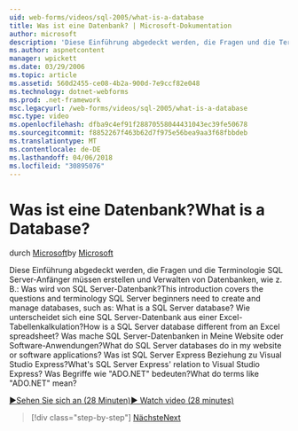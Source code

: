 ```yaml
---
uid: web-forms/videos/sql-2005/what-is-a-database
title: Was ist eine Datenbank? | Microsoft-Dokumentation
author: microsoft
description: 'Diese Einführung abgedeckt werden, die Fragen und die Terminologie SQL Server-Anfänger müssen erstellen und Verwalten von Datenbanken, wie z. B.: Was wird von SQL Server-Datenbank? Wie...'
ms.author: aspnetcontent
manager: wpickett
ms.date: 03/29/2006
ms.topic: article
ms.assetid: 560d2455-ce08-4b2a-900d-7e9ccf82e048
ms.technology: dotnet-webforms
ms.prod: .net-framework
msc.legacyurl: /web-forms/videos/sql-2005/what-is-a-database
msc.type: video
ms.openlocfilehash: dfba9c4ef91f28870558044431043ec39fe50678
ms.sourcegitcommit: f8852267f463b62d7f975e56bea9aa3f68fbbdeb
ms.translationtype: MT
ms.contentlocale: de-DE
ms.lasthandoff: 04/06/2018
ms.locfileid: "30895076"
---
```

<a name="what-is-a-database"></a><span data-ttu-id="15c10-105">Was ist eine Datenbank?</span><span class="sxs-lookup"><span data-stu-id="15c10-105">What is a Database?</span></span>
====================
<span data-ttu-id="15c10-106">durch [Microsoft](https://github.com/microsoft)</span><span class="sxs-lookup"><span data-stu-id="15c10-106">by [Microsoft](https://github.com/microsoft)</span></span>

<span data-ttu-id="15c10-107">Diese Einführung abgedeckt werden, die Fragen und die Terminologie SQL Server-Anfänger müssen erstellen und Verwalten von Datenbanken, wie z. B.: Was wird von SQL Server-Datenbank?</span><span class="sxs-lookup"><span data-stu-id="15c10-107">This introduction covers the questions and terminology SQL Server beginners need to create and manage databases, such as: What is a SQL Server database?</span></span> <span data-ttu-id="15c10-108">Wie unterscheidet sich eine SQL Server-Datenbank aus einer Excel-Tabellenkalkulation?</span><span class="sxs-lookup"><span data-stu-id="15c10-108">How is a SQL Server database different from an Excel spreadsheet?</span></span> <span data-ttu-id="15c10-109">Was mache SQL Server-Datenbanken in Meine Website oder Software-Anwendungen?</span><span class="sxs-lookup"><span data-stu-id="15c10-109">What do SQL Server databases do in my website or software applications?</span></span> <span data-ttu-id="15c10-110">Was ist SQL Server Express Beziehung zu Visual Studio Express?</span><span class="sxs-lookup"><span data-stu-id="15c10-110">What's SQL Server Express' relation to Visual Studio Express?</span></span> <span data-ttu-id="15c10-111">Was Begriffe wie "ADO.NET" bedeuten?</span><span class="sxs-lookup"><span data-stu-id="15c10-111">What do terms like "ADO.NET" mean?</span></span>

[<span data-ttu-id="15c10-112">&#9654;Sehen Sie sich an (28 Minuten)</span><span class="sxs-lookup"><span data-stu-id="15c10-112">&#9654; Watch video (28 minutes)</span></span>](https://channel9.msdn.com/Blogs/ASP-NET-Site-Videos/what-is-a-database)

> [!div class="step-by-step"]
> [<span data-ttu-id="15c10-113">Nächste</span><span class="sxs-lookup"><span data-stu-id="15c10-113">Next</span></span>](understanding-database-tables-and-records.md)
